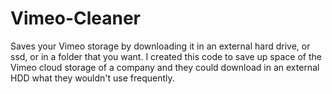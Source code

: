 # Vimeo-Cleaner
Saves your Vimeo storage by downloading it in an external hard drive, or ssd, or in a folder that you want. I created this code to save up space of the Vimeo cloud storage of a company and they could download in an external HDD what they wouldn't use frequently.
